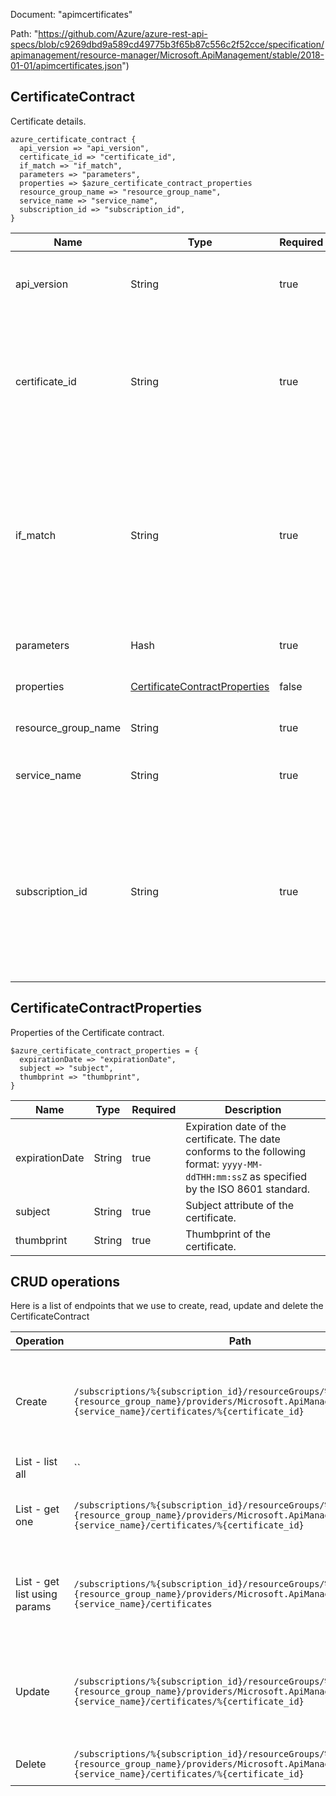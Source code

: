 Document: "apimcertificates"


Path: "https://github.com/Azure/azure-rest-api-specs/blob/c9269dbd9a589cd49775b3f65b87c556c2f52cce/specification/apimanagement/resource-manager/Microsoft.ApiManagement/stable/2018-01-01/apimcertificates.json")

## CertificateContract

Certificate details.

```puppet
azure_certificate_contract {
  api_version => "api_version",
  certificate_id => "certificate_id",
  if_match => "if_match",
  parameters => "parameters",
  properties => $azure_certificate_contract_properties
  resource_group_name => "resource_group_name",
  service_name => "service_name",
  subscription_id => "subscription_id",
}
```

| Name        | Type           | Required       | Description       |
| ------------- | ------------- | ------------- | ------------- |
|api_version | String | true | Version of the API to be used with the client request. |
|certificate_id | String | true | Identifier of the certificate entity. Must be unique in the current API Management service instance. |
|if_match | String | true | ETag of the Entity. ETag should match the current entity state from the header response of the GET request or it should be * for unconditional update. |
|parameters | Hash | true | Create or Update parameters. |
|properties | [CertificateContractProperties](#certificatecontractproperties) | false | Certificate properties details. |
|resource_group_name | String | true | The name of the resource group. |
|service_name | String | true | The name of the API Management service. |
|subscription_id | String | true | Subscription credentials which uniquely identify Microsoft Azure subscription. The subscription ID forms part of the URI for every service call. |
        
## CertificateContractProperties

Properties of the Certificate contract.

```puppet
$azure_certificate_contract_properties = {
  expirationDate => "expirationDate",
  subject => "subject",
  thumbprint => "thumbprint",
}
```

| Name        | Type           | Required       | Description       |
| ------------- | ------------- | ------------- | ------------- |
|expirationDate | String | true | Expiration date of the certificate. The date conforms to the following format: `yyyy-MM-ddTHH:mm:ssZ` as specified by the ISO 8601 standard. |
|subject | String | true | Subject attribute of the certificate. |
|thumbprint | String | true | Thumbprint of the certificate. |



## CRUD operations

Here is a list of endpoints that we use to create, read, update and delete the CertificateContract

| Operation | Path | Verb | Description | OperationID |
| ------------- | ------------- | ------------- | ------------- | ------------- |
|Create|`/subscriptions/%{subscription_id}/resourceGroups/%{resource_group_name}/providers/Microsoft.ApiManagement/service/%{service_name}/certificates/%{certificate_id}`|Put|Creates or updates the certificate being used for authentication with the backend.|Certificate_CreateOrUpdate|
|List - list all|``||||
|List - get one|`/subscriptions/%{subscription_id}/resourceGroups/%{resource_group_name}/providers/Microsoft.ApiManagement/service/%{service_name}/certificates/%{certificate_id}`|Get|Gets the details of the certificate specified by its identifier.|Certificate_Get|
|List - get list using params|`/subscriptions/%{subscription_id}/resourceGroups/%{resource_group_name}/providers/Microsoft.ApiManagement/service/%{service_name}/certificates`|Get|Lists a collection of all certificates in the specified service instance.|Certificate_ListByService|
|Update|`/subscriptions/%{subscription_id}/resourceGroups/%{resource_group_name}/providers/Microsoft.ApiManagement/service/%{service_name}/certificates/%{certificate_id}`|Put|Creates or updates the certificate being used for authentication with the backend.|Certificate_CreateOrUpdate|
|Delete|`/subscriptions/%{subscription_id}/resourceGroups/%{resource_group_name}/providers/Microsoft.ApiManagement/service/%{service_name}/certificates/%{certificate_id}`|Delete|Deletes specific certificate.|Certificate_Delete|
